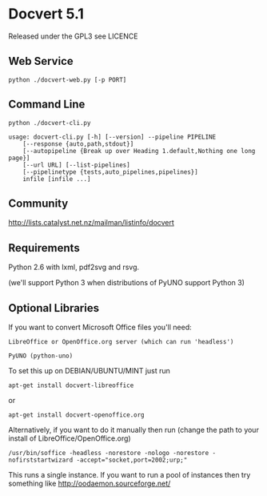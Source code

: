 Docvert 5.1
=============

Released under the GPL3 see LICENCE

Web Service
-----------

    python ./docvert-web.py [-p PORT]

Command Line
------------

    python ./docvert-cli.py

    usage: docvert-cli.py [-h] [--version] --pipeline PIPELINE
        [--response {auto,path,stdout}]
        [--autopipeline {Break up over Heading 1.default,Nothing one long page}]
        [--url URL] [--list-pipelines]
        [--pipelinetype {tests,auto_pipelines,pipelines}]
        infile [infile ...]

Community
---------

http://lists.catalyst.net.nz/mailman/listinfo/docvert

Requirements
------------

Python 2.6 with lxml, pdf2svg and rsvg.

(we'll support Python 3 when distributions of PyUNO support Python 3)

Optional Libraries
------------------

If you want to convert Microsoft Office files you'll need:

    LibreOffice or OpenOffice.org server (which can run 'headless')

    PyUNO (python-uno)

To set this up on DEBIAN/UBUNTU/MINT just run

    apt-get install docvert-libreoffice

or

    apt-get install docvert-openoffice.org

Alternatively, if you want to do it manually then run (change the path to your install of LibreOffice/OpenOffice.org)

    /usr/bin/soffice -headless -norestore -nologo -norestore -nofirststartwizard -accept="socket,port=2002;urp;"

This runs a single instance. If you want to run a pool of instances then try something like http://oodaemon.sourceforge.net/


